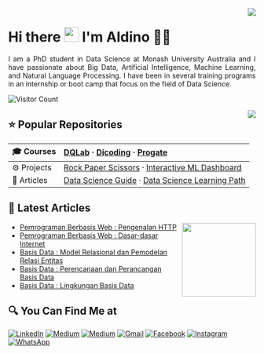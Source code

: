 <img align='right' src = "https://github-readme-stats.vercel.app/api?username=ahmadarialdino&&show_icons=true&title_color=ffffff&icon_color=bb2acf&text_color=daf7dc&bg_color=151515">

# Hi there <img src="https://github.com/TheDudeThatCode/TheDudeThatCode/blob/master/Assets/Hi.gif" width="30px"> I'm Aldino 🧑🏻

<p align="justify">
  I am a PhD student in Data Science at Monash University Australia and I have passionate about Big Data, Artificial Intelligence, Machine Learning, and Natural Language Processing. I have been in several training programs in an internship or boot camp that focus on the field of Data Science.
</p>

<!-- ## 👁‍🗨 Visitors Count -->

![Visitor Count](https://profile-counter.glitch.me/{ahmadarialdino}/count.svg)

<img align='right' src = "https://github.com/ahmadarialdino/github-stats-transparent/blob/output/generated/languages.svg">

 ## ⭐ Popular Repositories

| 🎓 Courses | [DQLab](https://github.com/MyArist/DQLab) · [Dicoding](https://github.com/myarist/Dicoding) · [Progate](https://github.com/myarist/Progate) |
|:--------|:--------------------|
| ⚙ Projects | [Rock Paper Scissors](https://github.com/myarist/Rock-Paper-Scissors) · [Interactive ML Dashboard](https://github.com/myarist/Interactive-Machine-Learning-Dashboard) | 
| 📝  Articles | [Data Science Guide](https://github.com/myarist/Data-Science-Guide) · [Data Science Learning Path](https://github.com/myarist/Data-Science-Learning-Path) | 

## 📃 Latest Articles

<img align='right' src="https://media0.giphy.com/media/f6hnhHkks8bk4jwjh3/giphy.gif" height="150px">

<!-- BLOG-POST-LIST:START -->
- [Pemrograman Berbasis Web : Pengenalan HTTP](https://www.belajarstatistik.com/blog/2022/05/25/pengenalan-http/)
- [Pemrograman Berbasis Web : Dasar-dasar Internet](https://www.belajarstatistik.com/blog/2022/05/24/dasar-dasar-internet/)
- [Basis Data : Model Relasional dan Pemodelan Relasi Entitas](https://www.belajarstatistik.com/blog/2022/05/23/model-relasional-dan-pemodelan-relasi-entitas/)
- [Basis Data : Perencanaan dan Perancangan Basis Data](https://www.belajarstatistik.com/blog/2022/05/21/perencanaan-dan-perancangan-basis-data/)
- [Basis Data : Lingkungan Basis Data](https://www.belajarstatistik.com/blog/2022/05/20/lingkungan-basis-data/)
<!-- BLOG-POST-LIST:END -->

## 🔍 You Can Find Me at

<p>
  <a href="https://www.linkedin.com/in/myarist" target="_blank"><img alt="LinkedIn" src="https://img.shields.io/badge/linkedin-%230077B5.svg?&style=for-the-badge&logo=linkedin&logoColor=white" /></a>  
  <a href="https://medium.com/@myarist" target="_blank"><img alt="Medium" src="https://img.shields.io/badge/medium-%2312100E.svg?&style=for-the-badge&logo=medium&logoColor=white" /></a>  
  <a href="https://www.kaggle.com/myarist" target="_blank"><img alt="Medium" src="https://img.shields.io/badge/Kaggle-2C8EBB?&style=for-the-badge&logo=kaggle&logoColor=white" /></a>  
  <a href="mailto:aristyanto2320@gmail.com" target="_blank"><img alt="Gmail" src="https://img.shields.io/badge/gmail-D14836?&style=for-the-badge&logo=gmail&logoColor=white"/></a>    
  <a href="https://www.facebook.com/myarist" target="_blank"><img alt="Facebook" src="https://img.shields.io/badge/facebook-%231877F2.svg?&style=for-the-badge&logo=facebook&logoColor=white" /></a>  
  <a href="https://www.instagram.com/my_arist" target="_blank"><img alt="Instagram" src="https://img.shields.io/badge/instagram-%23E4405F.svg?&style=for-the-badge&logo=instagram&logoColor=white" /></a>  
<!--   <a href="https://twitter.com/my_arist" target="_blank"><img alt="Twitter" src="https://img.shields.io/badge/twitter-%231DA1F2.svg?&style=for-the-badge&logo=twitter&logoColor=white" /></a>   -->
  <a href="https://wa.me/" target="_blank"><img alt="WhatsApp" src="https://img.shields.io/badge/WhatsApp-25D366?style=for-the-badge&logo=whatsapp&logoColor=white" /></a>  
</p>
